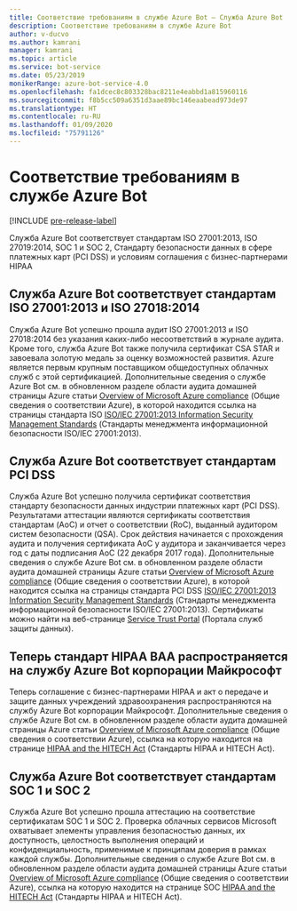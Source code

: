 ```yaml
---
title: Соответствие требованиям в службе Azure Bot — Служба Azure Bot
description: Соответствие требованиям в службе Azure Bot
author: v-ducvo
ms.author: kamrani
manager: kamrani
ms.topic: article
ms.service: bot-service
ms.date: 05/23/2019
monikerRange: azure-bot-service-4.0
ms.openlocfilehash: fa1dcec8c803328bac8211e4eabbd1a815960116
ms.sourcegitcommit: f8b5cc509a6351d3aae89bc146eaabead973de97
ms.translationtype: HT
ms.contentlocale: ru-RU
ms.lasthandoff: 01/09/2020
ms.locfileid: "75791126"
---
```

# <a name="bot-service-compliance"></a>Соответствие требованиям в службе Azure Bot

[!INCLUDE [pre-release-label](../includes/pre-release-label.md)]

Служба Azure Bot соответствует стандартам ISO 27001:2013, ISO 27019:2014, SOC 1 и SOC 2, Стандарту безопасности данных в сфере платежных карт (PCI DSS) и условиям соглашения с бизнес-партнерами HIPAA

## <a name="azure-bot-service-is-compliant-with-iso-270012013-and-iso-270182014"></a>Служба Azure Bot соответствует стандартам ISO 27001:2013 и ISO 27018:2014 
Служба Azure Bot успешно прошла аудит ISO 27001:2013 и ISO 27018:2014 без указания каких-либо несоответствий в журнале аудита. Кроме того, служба Azure Bot также получила сертификат CSA STAR и завоевала золотую медаль за оценку возможностей развития.  Azure является первым крупным поставщиком общедоступных облачных служб с этой сертификацией. Дополнительные сведения о службе Azure Bot см. в обновленном разделе области аудита домашней страницы Azure статьи [Overview of Microsoft Azure compliance](https://gallery.technet.microsoft.com/Overview-of-Azure-c1be3942) (Общие сведения о соответствии Azure), в которой находится ссылка на страницы стандарта ISO [ISO/IEC 27001:2013 Information Security Management Standards](https://www.microsoft.com/trustcenter/compliance/iso-iec-27001) (Стандарты менеджмента информационной безопасности ISO/IEC 27001:2013).  
 
## <a name="azure-bot-service-is-compliant-with-pci-dss"></a>Служба Azure Bot соответствует стандартам PCI DSS
Служба Azure Bot успешно получила сертификат соответствия стандарту безопасности данных индустрии платежных карт (PCI DSS). Результатами аттестации являются сертификаты соответствия стандартам (AoC) и отчет о соответствии (RoC), выданный аудитором систем безопасности (QSA). Срок действия начинается с прохождения аудита и получения сертификата AoC у аудитора и заканчивается через год с даты подписания AoC (22 декабря 2017 года). Дополнительные сведения о службе Azure Bot см. в обновленном разделе области аудита домашней страницы Azure статьи [Overview of Microsoft Azure compliance](https://gallery.technet.microsoft.com/Overview-of-Azure-c1be3942) (Общие сведения о соответствии Azure), в которой находится ссылка на страницы стандарта PCI DSS [ISO/IEC 27001:2013 Information Security Management Standards](https://www.microsoft.com/trustcenter/compliance/iso-iec-27001) (Стандарты менеджмента информационной безопасности ISO/IEC 27001:2013).  Сертификаты можно найти на веб-странице [Service Trust Portal](https://servicetrust.microsoft.com/) (Портала служб защиты данных).
 
## <a name="azure-bot-service-is-now-covered-under-microsofts-hipaa-baa"></a>Теперь стандарт HIPAA BAA распространяется на службу Azure Bot корпорации Майкрософт
Теперь соглашение с бизнес-партнерами HIPAA и акт о передаче и защите данных учреждений здравоохранения распространяются на службу Azure Bot корпорации Майкрософт. Дополнительные сведения о службе Azure Bot см. в обновленном разделе области аудита домашней страницы Azure статьи [Overview of Microsoft Azure compliance](https://gallery.technet.microsoft.com/Overview-of-Azure-c1be3942) (Общие сведения о соответствии Azure), ссылка на которую находится на странице [HIPAA and the HITECH Act](https://www.microsoft.com/TrustCenter/Compliance/HIPAA) (Стандарты HIPAA и HITECH Act).  


## <a name="azure-bot-service-is-compliant-with-soc-1-and-soc-2"></a>Служба Azure Bot соответствует стандартам SOC 1 и SOC 2 
Служба Azure Bot успешно прошла аттестацию на соответствие сертификатам SOC 1 и SOC 2. Проверка облачных сервисов Microsoft охватывает элементы управления безопасностью данных, их доступность, целостность выполнения операций и конфиденциальность, применимые к принципам доверия в рамках каждой службы. Дополнительные сведения о службе Azure Bot см. в обновленном разделе области аудита домашней страницы Azure статьи [Overview of Microsoft Azure compliance](https://gallery.technet.microsoft.com/Overview-of-Azure-c1be3942) (Общие сведения о соответствии Azure), ссылка на которую находится на странице SOC [HIPAA and the HITECH Act](https://www.microsoft.com/trustcenter/compliance/iso-iec-27001) (Стандарты HIPAA и HITECH Act).  
 

